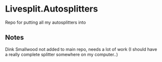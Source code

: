 # Livesplit.Autosplitters
Repo for putting all my autosplitters into

## Notes
Dink Smallwood not added to main repo, needs a lot of work (I should have a really complete splitter somewhere on my computer..)

